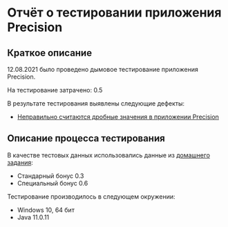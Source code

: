 # Отчёт о тестировании приложения Precision

## Краткое описание

12.08.2021 было проведено дымовое тестирование приложения Precision.

На тестирование затрачено: 0.5

В результате тестирования выявлены следующие дефекты:
* [Неправильно считаются дробные значения в приложении Precision](https://github.com/conylafeyy/2.2/issues/1)

## Описание процесса тестирования

В качестве тестовых данных использовались данные из [домашнего задания](https://github.com/netology-code/javaqa-homeworks/tree/master/programming):
* Стандарный бонус 0.3
* Специальный бонус 0.6

Тестирование производилось в следующем окружении:
* Windows 10, 64 бит
* Java 11.0.11
